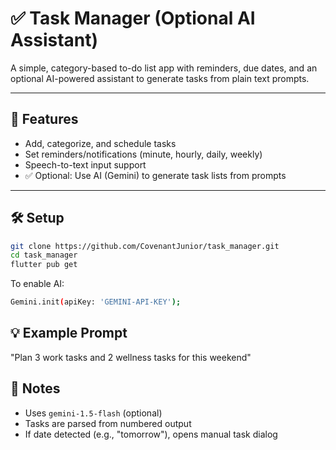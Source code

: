 # ✅ Task Manager (Optional AI Assistant)

A simple, category-based to-do list app with reminders, due dates, and an optional AI-powered assistant to generate tasks from plain text prompts.

---

## 🚀 Features

- Add, categorize, and schedule tasks
- Set reminders/notifications (minute, hourly, daily, weekly)
- Speech-to-text input support
- ✅ Optional: Use AI (Gemini) to generate task lists from prompts

---

## 🛠 Setup

```bash
git clone https://github.com/CovenantJunior/task_manager.git
cd task_manager
flutter pub get
```
To enable AI:

```bash
Gemini.init(apiKey: 'GEMINI-API-KEY');
```
## 💡 Example Prompt

"Plan 3 work tasks and 2 wellness tasks for this weekend"

## 📌 Notes

- Uses `gemini-1.5-flash` (optional)  
- Tasks are parsed from numbered output  
- If date detected (e.g., "tomorrow"), opens manual task dialog  